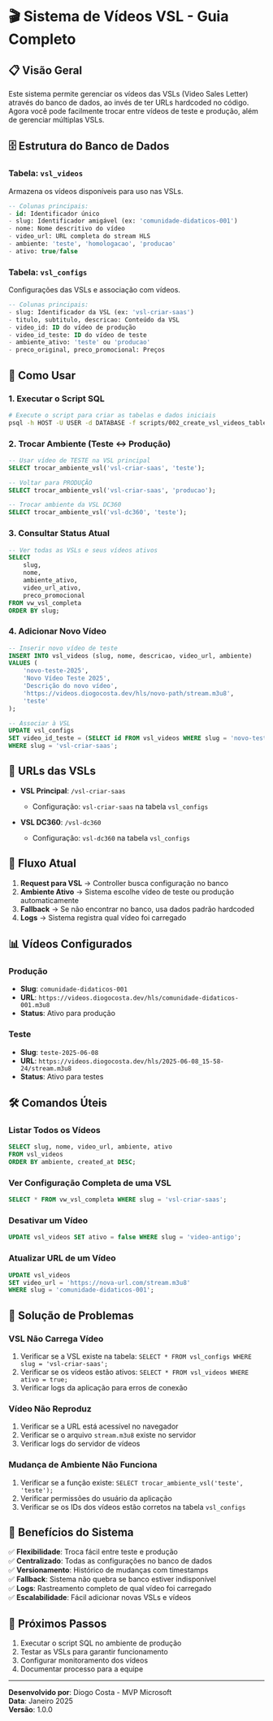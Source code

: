 # 🎬 Sistema de Vídeos VSL - Guia Completo

## 📋 Visão Geral

Este sistema permite gerenciar os vídeos das VSLs (Video Sales Letter) através do banco de dados, ao invés de ter URLs hardcoded no código. Agora você pode facilmente trocar entre vídeos de teste e produção, além de gerenciar múltiplas VSLs.

## 🗄️ Estrutura do Banco de Dados

### Tabela: `vsl_videos`
Armazena os vídeos disponíveis para uso nas VSLs.

```sql
-- Colunas principais:
- id: Identificador único
- slug: Identificador amigável (ex: 'comunidade-didaticos-001')
- nome: Nome descritivo do vídeo
- video_url: URL completa do stream HLS
- ambiente: 'teste', 'homologacao', 'producao'
- ativo: true/false
```

### Tabela: `vsl_configs` 
Configurações das VSLs e associação com vídeos.

```sql
-- Colunas principais:
- slug: Identificador da VSL (ex: 'vsl-criar-saas')
- titulo, subtitulo, descricao: Conteúdo da VSL
- video_id: ID do vídeo de produção
- video_id_teste: ID do vídeo de teste
- ambiente_ativo: 'teste' ou 'producao'
- preco_original, preco_promocional: Preços
```

## 🚀 Como Usar

### 1. Executar o Script SQL
```bash
# Execute o script para criar as tabelas e dados iniciais
psql -h HOST -U USER -d DATABASE -f scripts/002_create_vsl_videos_table.sql
```

### 2. Trocar Ambiente (Teste ↔ Produção)

```sql
-- Usar vídeo de TESTE na VSL principal
SELECT trocar_ambiente_vsl('vsl-criar-saas', 'teste');

-- Voltar para PRODUÇÃO
SELECT trocar_ambiente_vsl('vsl-criar-saas', 'producao');

-- Trocar ambiente da VSL DC360
SELECT trocar_ambiente_vsl('vsl-dc360', 'teste');
```

### 3. Consultar Status Atual

```sql
-- Ver todas as VSLs e seus vídeos ativos
SELECT 
    slug,
    nome,
    ambiente_ativo,
    video_url_ativo,
    preco_promocional
FROM vw_vsl_completa
ORDER BY slug;
```

### 4. Adicionar Novo Vídeo

```sql
-- Inserir novo vídeo de teste
INSERT INTO vsl_videos (slug, nome, descricao, video_url, ambiente) 
VALUES (
    'novo-teste-2025',
    'Novo Vídeo Teste 2025',
    'Descrição do novo vídeo',
    'https://videos.diogocosta.dev/hls/novo-path/stream.m3u8',
    'teste'
);

-- Associar à VSL
UPDATE vsl_configs 
SET video_id_teste = (SELECT id FROM vsl_videos WHERE slug = 'novo-teste-2025')
WHERE slug = 'vsl-criar-saas';
```

## 🎯 URLs das VSLs

- **VSL Principal**: `/vsl-criar-saas`
  - Configuração: `vsl-criar-saas` na tabela `vsl_configs`
  
- **VSL DC360**: `/vsl-dc360`
  - Configuração: `vsl-dc360` na tabela `vsl_configs`

## 🔄 Fluxo Atual

1. **Request para VSL** → Controller busca configuração no banco
2. **Ambiente Ativo** → Sistema escolhe vídeo de teste ou produção automaticamente
3. **Fallback** → Se não encontrar no banco, usa dados padrão hardcoded
4. **Logs** → Sistema registra qual vídeo foi carregado

## 📊 Vídeos Configurados

### Produção
- **Slug**: `comunidade-didaticos-001`
- **URL**: `https://videos.diogocosta.dev/hls/comunidade-didaticos-001.m3u8`
- **Status**: Ativo para produção

### Teste  
- **Slug**: `teste-2025-06-08`
- **URL**: `https://videos.diogocosta.dev/hls/2025-06-08_15-58-24/stream.m3u8`
- **Status**: Ativo para testes

## 🛠️ Comandos Úteis

### Listar Todos os Vídeos
```sql
SELECT slug, nome, video_url, ambiente, ativo 
FROM vsl_videos 
ORDER BY ambiente, created_at DESC;
```

### Ver Configuração Completa de uma VSL
```sql
SELECT * FROM vw_vsl_completa WHERE slug = 'vsl-criar-saas';
```

### Desativar um Vídeo
```sql
UPDATE vsl_videos SET ativo = false WHERE slug = 'video-antigo';
```

### Atualizar URL de um Vídeo
```sql
UPDATE vsl_videos 
SET video_url = 'https://nova-url.com/stream.m3u8'
WHERE slug = 'comunidade-didaticos-001';
```

## 🔧 Solução de Problemas

### VSL Não Carrega Vídeo
1. Verificar se a VSL existe na tabela: `SELECT * FROM vsl_configs WHERE slug = 'vsl-criar-saas';`
2. Verificar se os vídeos estão ativos: `SELECT * FROM vsl_videos WHERE ativo = true;`
3. Verificar logs da aplicação para erros de conexão

### Vídeo Não Reproduz
1. Verificar se a URL está acessível no navegador
2. Verificar se o arquivo `stream.m3u8` existe no servidor
3. Verificar logs do servidor de vídeos

### Mudança de Ambiente Não Funciona
1. Verificar se a função existe: `SELECT trocar_ambiente_vsl('teste', 'teste');`
2. Verificar permissões do usuário da aplicação
3. Verificar se os IDs dos vídeos estão corretos na tabela `vsl_configs`

## 📱 Benefícios do Sistema

✅ **Flexibilidade**: Troca fácil entre teste e produção  
✅ **Centralizado**: Todas as configurações no banco de dados  
✅ **Versionamento**: Histórico de mudanças com timestamps  
✅ **Fallback**: Sistema não quebra se banco estiver indisponível  
✅ **Logs**: Rastreamento completo de qual vídeo foi carregado  
✅ **Escalabilidade**: Fácil adicionar novas VSLs e vídeos  

## 🔄 Próximos Passos

1. Executar o script SQL no ambiente de produção
2. Testar as VSLs para garantir funcionamento
3. Configurar monitoramento dos vídeos
4. Documentar processo para a equipe

---

**Desenvolvido por**: Diogo Costa - MVP Microsoft  
**Data**: Janeiro 2025  
**Versão**: 1.0.0 